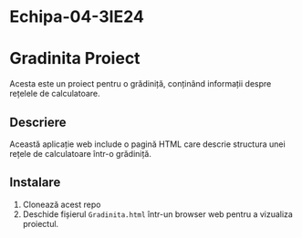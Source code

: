 # Echipa-04-3IE24
# Gradinita Proiect

Acesta este un proiect pentru o grădiniță, conținând informații despre rețelele de calculatoare.

## Descriere
Această aplicație web include o pagină HTML care descrie structura unei rețele de calculatoare într-o grădiniță.

## Instalare
1. Clonează acest repo
2. Deschide fișierul `Gradinita.html` într-un browser web pentru a vizualiza proiectul.
